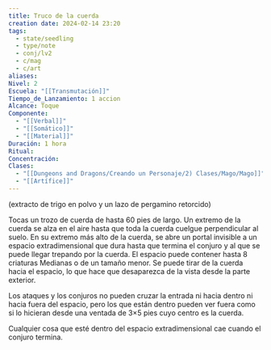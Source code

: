```yaml
---
title: Truco de la cuerda
creation date: 2024-02-14 23:20
tags:
  - state/seedling
  - type/note
  - conj/lv2
  - c/mag
  - c/art
aliases: 
Nivel: 2
Escuela: "[[Transmutación]]"
Tiempo_de_Lanzamiento: 1 accion
Alcance: Toque
Componente:
  - "[[Verbal]]"
  - "[[Somático]]"
  - "[[Material]]"
Duración: 1 hora
Ritual: 
Concentración: 
Clases:
  - "[[Dungeons and Dragons/Creando un Personaje/2) Clases/Mago/Mago]]"
  - "[[Artífice]]"
---
```

(extracto de trigo en polvo y un lazo de pergamino retorcido)

Tocas un trozo de cuerda de hasta 60 pies de largo. Un extremo de la cuerda se alza en el aire hasta que toda la cuerda cuelgue perpendicular al suelo. En su extremo más alto de la cuerda, se abre un portal invisible a un espacio extradimensional que dura hasta que termina el conjuro y al que se puede llegar trepando por la cuerda. El espacio puede contener hasta 8 criaturas Medianas o de un tamaño menor. Se puede tirar de la cuerda hacia el espacio, lo que hace que desaparezca de la vista desde la parte exterior.

Los ataques y los conjuros no pueden cruzar la entrada ni hacia dentro ni hacia fuera del espacio, pero los que están dentro pueden ver fuera como si lo hicieran desde una ventada de 3×5 pies cuyo centro es la cuerda.

Cualquier cosa que esté dentro del espacio extradimensional cae cuando el conjuro termina.